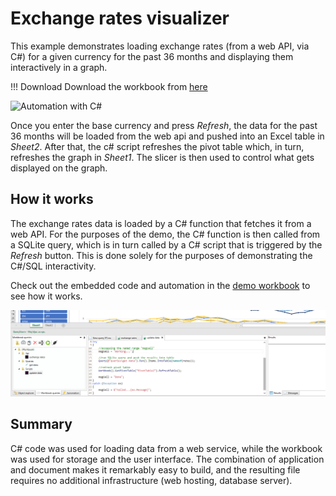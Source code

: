 # Exchange rates visualizer

This example demonstrates loading exchange rates (from a web API, via C#) for a given currency for the past 36 months and displaying them interactively in a graph.

!!! Download
	Download the workbook from [here](../demofiles/rates.xlsx)

![Automation with C#](https://www.querystorm.com/Downloads/Images/exappgif.gif "Automation with C#")

Once you enter the base currency and press *Refresh*, the data for the past 36 months will be loaded from the web api and pushed into an Excel table in *Sheet2*. After that, the c# script refreshes the pivot table which, in turn, refreshes the graph in *Sheet1*. The slicer is then used to control what gets displayed on the graph. 

## How it works
The exchange rates data is loaded by a C# function that fetches it from a web API. For the purposes of the demo, the C# function is then called from a SQLite query, which is in turn called by a C# script that is triggered by the *Refresh* button. This is done solely for the purposes of demonstrating the C#/SQL interactivity. 

Check out the embedded code and automation in the [demo workbook](../demofiles/rates.xlsx) to see how it works.

![Under the hood](../images/rates_internals.png)

## Summary

C# code was used for loading data from a web service, while the workbook was used for storage and the user interface. The combination of application and document makes it remarkably easy to build, and the resulting file requires no additional infrastructure (web hosting, database server).  
